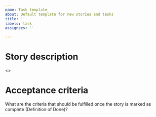 ```yaml
---
name: Task template
about: Default template for new stories and tasks
title: ''
labels: task
assignees: ''

---
```


# Story description

<<add here the requirements for the story>>

# Acceptance criteria

What are the criteria that should be fulfilled once the story is marked as complete (Definition of Done)?